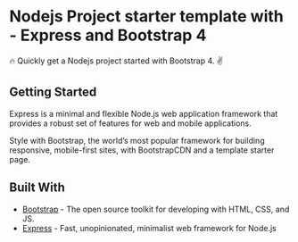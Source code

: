# Nodejs Project starter template with - Express and Bootstrap 4
:fire: Quickly get a Nodejs project started with Bootstrap 4. :v:

## Getting Started

Express is a minimal and flexible Node.js web application framework that provides a robust set of features for web and mobile applications.

Style with Bootstrap, the world’s most popular framework for building responsive, mobile-first sites, with BootstrapCDN and a template starter page.


## Built With

* [Bootstrap](https://getbootstrap.com) - The open source toolkit for developing with HTML, CSS, and JS.
* [Express](https://expressjs.com/) - Fast, unopinionated, minimalist web framework for Node.js

